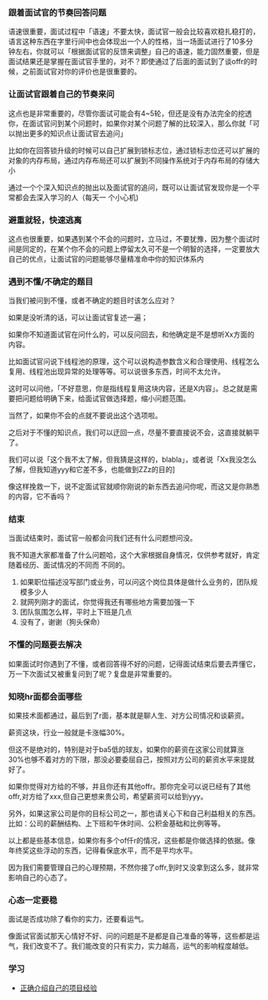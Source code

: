 
### 跟着面试官的节奏回答问题

语速很重要，面试过程中「语速」不要太快，面试官一般会比较喜欢稳扎稳打的，语言这种东西在字里行间中也会体现出一个人的性格，当一场面试进行了10多分钟左右，你就可以「根据面试官的反馈来调整」自己的语速，能力固然重要，但是面试结果还是掌握在面试官手里的，对不？即使通过了后面的面试到了谈offr的时候，之前面试官对你的评价也是很重要的。

### 让面试官跟着自己的节奏来问

这点也是非常重要的，尽管你面试可能会有4~5轮，但还是没有办法完全的挖透你，在面试官问到某个问题时，如果你对某个问题了解的比较深入，那么你就「可以抛出更多的知识点让面试官去追问」

比如你在回答锁升级的时候可以自己扩展到锁标志位，通过锁标志位还可以扩展的对象的内存布局，通过内存布局还可以扩展到不同操作系统对于内存布局的存储大小

通过一个个深入知识点的抛出以及面试官的追问，既可以让面试官发现你是一个平常都会去深入学习的人（每天一
个小心机)

### 避重就轻，快速逃离

这点也很重要，如果遇到某个不会的问题时，立马过，不要犹豫，因为整个面试时间是同定的，在某个你不会的问题上停留太久可不是一个明智的选择，一定要放大自己的优点，让面试官的问题能够尽量精准命中你的知识体系内

### 遇到不懂/不确定的题目

当我们被问到不懂，或者不确定的题目时该怎么应对？

如果是没听清的话，可以让面试官复述一遍；

如果你不知道面试官在问什么的，可以反问回去，和他确定是不是想听Xx方面的内容。

比如面试官问说下线程池的原理，这个可以说构造参数含义和合理使用、线程怎么复用、线程池出现异常的处理等等。可以说很多东西，时间不太允许。

这时可以问他，「不好意思，你是指线程复用这块内容，还是X内容」。总之就是需要把问题给明确下来，给面试官做选择题，缩小问题范围。

当然了，如果你不会的点就不要说出这个选项啦。

之后对于不懂的知识点，我们可以迂回一点，尽量不要直接说不会，这直接就躺平了。

我们可以说「这个我不太了解，但我猜是这样的，blabla」，或者说「Xx我没怎么了解，但我知道yyy和它差不多，也能做到ZZz的目的]

像这样挽救一下，说不定面试官就顺你刚说的新东西去追问你呢，而这又是你熟悉的内容，它不香吗？

### 结束

当面试结束时，面试官一般都会问我们还有什么问题想问没。

我不知道大家都准备了什么问题哈，这个大家根据自身情况，仅供参考就好，肯定随着经历、面试情况的不同而
不同的。

1. 如果职位描述没写部门或业务，可以问这个岗位具体是做什么业务的，团队规模多少人
2. 就网列刚才的面试，你觉得我还有哪些地方需要加强一下
3. 团队氛围怎么样，平时上下班是几点
4. 没有了，谢谢（狗头保命）


### 不懂的问题要去解决

如果面试时你遇到了不懂，或者回答得不好的问题，记得面试结束后要去弄懂它，万一下次面试又被重复问到了呢？复盘是非常重要的。



### 知晓hr面都会面哪些

如果技术面都通过，最后到了r面，基本就是聊人生、对方公司情况和谈薪资。

薪资这块，行业一般就是卡涨幅30%。

但这不是绝对的，特别是对于ba5低的球友，如果你的薪资在这家公司就算涨30%也够不着对方的下限，那没必要委屈自己，按照对方公司的薪资水平来提就好了。

如果你觉得对方给的不够，并且你还有其他offr。那你完全可以说已经有了其他offr,对方给了xxx,但自己更想来贵公司，希望薪资可以给到yyy。

另外，如果这家公司是你的目标公司之一，那也请关心下和自己利益相关的东西。比如：公司的薪酬结构、上下班和午休时间、公积金基础和比例等等。

以上都是些基本信息，如果你有多个of仟r的情况，这些都是你做选择的依据。像年终奖这些浮动的东西，记得看保底水平，而不是平均水平。

因为我们需要管理自己的心理预期，不然你接了offr,到时又没拿到这么多，就非常影响自己的心态了。

### 心态一定要稳

面试是否成功除了看你的实力，还要看运气。

像面试官面试那天心情好不好、问的问题是不是都是自己准备的等等，这些都是运气，我们改变不了。我们能改变的只有实力，实力越高，运气的影响程度越低。

### 学习
- [正确介绍自己的项目经验](https://juejin.cn/post/7017732278509453348)







